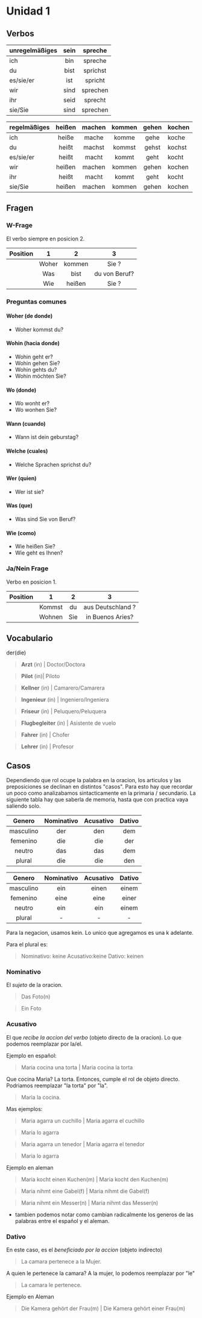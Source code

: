 # Unidad 1
## Verbos

| unregelmäßiges | sein | spreche  | 
| ---------------|:----:|:--------:|
| ich            | bin  | spreche  |
| du             | bist | sprichst |
| es/sie/er      | ist  | spricht  |
| wir            | sind | sprechen |
| ihr            | seid | sprecht  |
| sie/Sie        | sind | sprechen |



| regelmäßiges   | heißen | machen  | kommen | gehen | kochen |
| ---------------|:------:|:-------:|:------:|:-----:|:-------|
| ich            | heiße  | mache   | komme  | gehe  | koche  |
| du             | heißt  | machst  | kommst | gehst | kochst |
| es/sie/er      | heißt  | macht   | kommt  | geht  | kocht  |
| wir            | heißen | machen  | kommen | gehen | kochen |
| ihr            | heißt  | macht   | kommt  | geht  | kocht  |
| sie/Sie        | heißen | machen  | kommen | gehen | kochen |


## Fragen 

### W-Frage
El verbo siempre en posicion 2.

| Position | 1 | 2  | 3 | 
|:--------:|:----:|:------:|:----:|
|          | Woher| kommen | Sie ?|
|          | Was  | bist   | du von Beruf?|
|          | Wie  | heißen | Sie ? |


### Preguntas comunes
#### Woher (de donde)
* Woher kommst du? 

#### Wohin (hacia donde)
* Wohin geht er? 
* Wohin gehen Sie? 
* Wohin gehts du? 
* Wohin möchten Sie? 

#### Wo (donde)
* Wo wonht er? 
* Wo wonhen Sie?

#### Wann (cuando) 
* Wann ist dein geburstag? 

#### Welche (cuales) 
* Welche Sprachen sprichst du? 

#### Wer (quien) 
* Wer ist sie? 

#### Was (que) 
* Was sind Sie von Beruf? 

#### Wie (como) 
* Wie heißen Sie? 
* Wie geht es Ihnen? 

### Ja/Nein Frage
Verbo en posicion 1.

| Position | 1 | 2  | 3 | 
|:--------:|:----: |:--:|:----------------:|
|          | Kommst| du | aus Deutschland ?|
|          | Wohnen| Sie| in Buenos Aries? |

## Vocabulario
der(die)    
> **Arzt** (in) | Doctor/Doctora

> **Pilot** (in)| Piloto

> **Kellner** (in) | Camarero/Camarera

> **Ingenieur** (in) | Ingeniero/Ingeniera

>  **Friseur** (in) | Peluquero/Peluquera

> **Flugbegleiter** (in) | Asistente de vuelo

> **Fahrer** (in) | Chofer

> **Lehrer** (in) | Profesor

## Casos
Dependiendo que rol ocupe la palabra en la oracion, 
los articulos y las preposiciones se declinan en distintos "casos".
Para esto hay que recordar un poco como analizabamos sintacticamente en la 
primaria / secundario.
La siguiente tabla hay que saberla de memoria, hasta que con practica vaya saliendo
solo.


| Genero     | Nominativo | Acusativo  | Dativo | 
|:----------:|:---------: |:----------:|:------:|
| masculino  | der        | den        | dem    |
| femenino   | die        | die        | der    |
| neutro     | das        | das        | dem    |
| plural     | die        | die        | den    |


| Genero     | Nominativo | Acusativo  | Dativo | 
|:----------:|:---------: |:----------:|:------:|
| masculino  | ein        | einen      | einem  |
| femenino   | eine       | eine       | einer  |
| neutro     | ein        | ein        | einem  |
| plural     | -          | -          | -      |


Para la negacion, usamos kein. Lo unico que agregamos es una k adelante.

Para el plural es:
> Nominativo: keine
> Acusativo:keine
> Dativo: keinen


### Nominativo
El *sujeto* de la oracion. 
> Das Foto(n)

> Ein Foto

### Acusativo
El que *recibe la accion del verbo* (objeto directo de la oracion). 
Lo que podemos reemplazar por la/el. 

Ejemplo en español:

> Maria cocina una torta | Maria cocina la torta 

Que cocina Maria? La torta. Entonces, cumple el rol de objeto directo. 
Podriamos reemplazar "la torta" por "la".

> Maria la cocina. 

Mas ejemplos:
> Maria agarra un cuchillo  | Maria agarra el cuchillo

> Maria lo agarra

> Maria agarra un tenedor | Maria agarra el tenedor

> Maria lo agarra

Ejemplo en aleman
> Maria kocht einen Kuchen(m) | Maria kocht den Kuchen(m)

> Maria nihmt eine Gabel(f)   | Maria nihmt die Gabel(f)

> Maria nihmt ein Messer(n)   | Maria nihmt das Messer(n)

* tambien podemos notar como cambian radicalmente los generos de las palabras
entre el español y el aleman.

### Dativo
En este caso, es el *beneficiado por la accion* (objeto indirecto)

> La camara pertenece a la Mujer.

A quien le pertenece la camara? A la mujer, lo podemos reemplazar por "le"

> La camara le pertenece. 

Ejemplo en Aleman 

> Die Kamera gehört der Frau(m) | Die Kamera gehört einer Frau(m) 
